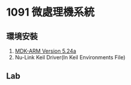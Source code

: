 # 1091 微處理機系統

## 環境安裝
1. [MDK-ARM Version 5.24a](https://www.keil.com/update/sw/mdk/5.24a)
2. Nu-Link Keil Driver(In Keil Environments File)

## Lab
